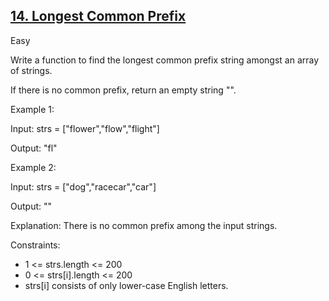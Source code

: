 ## [14. Longest Common Prefix](https://leetcode.com/problems/longest-common-prefix/)

Easy

Write a function to find the longest common prefix string amongst an array of strings.

If there is no common prefix, return an empty string "".

Example 1:

Input: strs = ["flower","flow","flight"]

Output: "fl"

Example 2:

Input: strs = ["dog","racecar","car"]

Output: ""

Explanation: There is no common prefix among the input strings.
 

Constraints:

- 1 <= strs.length <= 200
- 0 <= strs[i].length <= 200
- strs[i] consists of only lower-case English letters.